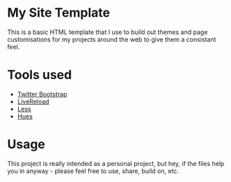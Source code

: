 My Site Template
==================
This is a basic HTML template that I use to build out themes and page customisations for my projects around the web to give them a consistant feel.

Tools used
=============
* [Twitter Bootstrap](http://twitter.github.com/bootstrap/)
* [LiveReload](http://livereload.com/)
* [Less](http://lesscss.org/)
* [Hues](https://itunes.apple.com/us/app/hues/id411811718)

Usage
===========
This project is really intended as a personal project, but hey, if the files help you in anyway - please feel free to use, share, build on, etc.